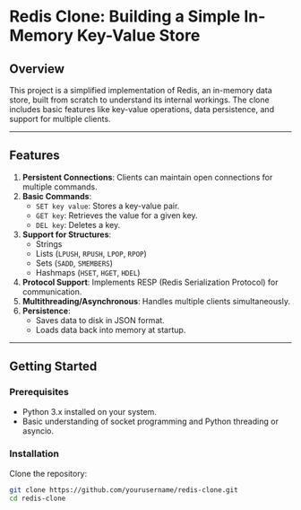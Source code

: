 # Redis Clone: Building a Simple In-Memory Key-Value Store

## Overview
This project is a simplified implementation of Redis, an in-memory data store, built from scratch to understand its internal workings. The clone includes basic features like key-value operations, data persistence, and support for multiple clients.

---

## Features
1. **Persistent Connections**: Clients can maintain open connections for multiple commands.
2. **Basic Commands**:
   - `SET key value`: Stores a key-value pair.
   - `GET key`: Retrieves the value for a given key.
   - `DEL key`: Deletes a key.
3. **Support for Structures**:
   - Strings
   - Lists (`LPUSH`, `RPUSH`, `LPOP`, `RPOP`)
   - Sets (`SADD`, `SMEMBERS`)
   - Hashmaps (`HSET`, `HGET`, `HDEL`)
4. **Protocol Support**: Implements RESP (Redis Serialization Protocol) for communication.
5. **Multithreading/Asynchronous**: Handles multiple clients simultaneously.
6. **Persistence**:
   - Saves data to disk in JSON format.
   - Loads data back into memory at startup.

---

## Getting Started

### Prerequisites
- Python 3.x installed on your system.
- Basic understanding of socket programming and Python threading or asyncio.

### Installation
Clone the repository:
```bash
git clone https://github.com/yourusername/redis-clone.git
cd redis-clone
